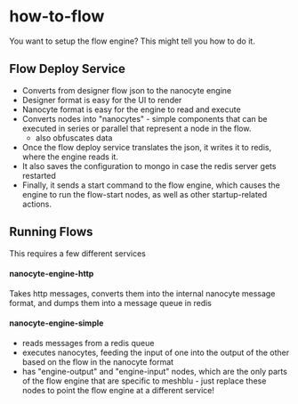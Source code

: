 # how-to-flow
You want to setup the flow engine? This might tell you how to do it.

## Flow Deploy Service
- Converts from designer flow json to the nanocyte engine
- Designer format is easy for the UI to render
- Nanocyte format is easy for the engine to read and execute
- Converts nodes into "nanocytes" - simple components that can be executed in series or parallel that represent a node in the flow.
  - also obfuscates data
- Once the flow deploy service translates the json, it writes it to redis, where the engine reads it.
- It also saves the configuration to mongo in case the redis server gets restarted
- Finally, it sends a start command to the flow engine, which causes the engine to run the flow-start nodes, as well as other startup-related actions.

## Running Flows
This requires a few different services

#### nanocyte-engine-http
  Takes http messages, converts them into the internal nanocyte message format, and dumps them into a message queue in redis

#### nanocyte-engine-simple
- reads messages from a redis queue
-  executes nanocytes, feeding the input of one into the output of the other based on the flow in the nanocyte format
- has "engine-output" and "engine-input" nodes, which are the only parts of the flow engine that are specific to meshblu - just replace these nodes to point the flow engine at a different service!
